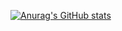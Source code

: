 [![Anurag's GitHub stats](https://github-readme-stats.vercel.app/api?username=FelipeRotermel&hide=prs,issues&show_icons=true&theme=tokyonight)](https://github.com/anuraghazra/github-readme-stats)
